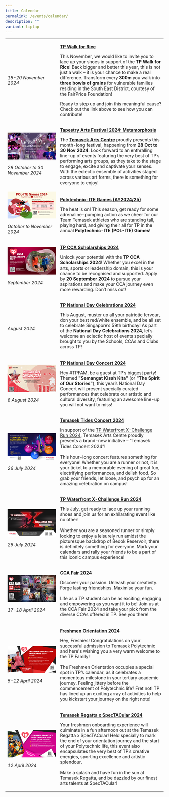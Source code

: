 ```yaml
---
title: Calendar
permalink: /events/calendar/
description: ""
variant: tiptap
---
```

<p></p>
<table style="minWidth: 50px">
<colgroup>
<col>
<col>
</colgroup>
<tbody>
<tr>
<td rowspan="1" colspan="1">
<p></p>
<p><em>18-20 November 2024</em>
</p>
</td>
<td rowspan="1" colspan="1">
<p><strong><a href="/events/clubs/tp-walk-for-rice/" rel="noopener nofollow" target="_blank">TP Walk for Rice</a></strong>
</p>
<p></p>
<p>This November, we would like to invite you to lace up your shoes in support
of the <strong>TP Walk for Rice</strong>! Back bigger and better this year,
this is not just a walk – it is your chance to make a real difference.
Transform every <strong>300m</strong> you walk into <strong>three bowls of grains</strong> for
vulnerable families residing in the South East District, courtesy of the
FairPrice Foundation!</p>
<p></p>
<p>Ready to step up and join this meaningful cause? Check out the link above
to see how you can contribute!</p>
<p></p>
</td>
</tr>
<tr>
<td rowspan="1" colspan="1">
<div class="isomer-image-wrapper">
<img style="width: 100%" height="auto" width="100%" alt="" src="/images/Events/Temasek Arts Centre/1920x1080px_Banner.png">
</div>
<p><em>28 October to 30 November 2024</em>
</p>
</td>
<td rowspan="1" colspan="1">
<p><strong><a href="/tapestry-arts-festival-2024-metamorphosis/" rel="noopener nofollow" target="_blank">Tapestry Arts Festival 2024: Metamorphosis</a></strong>
</p>
<p></p>
<p>The <strong><a href="https://www.instagram.com/temasekartscentre/?hl=en" rel="noopener nofollow" target="_blank">Temasek Arts Centre</a></strong> proudly
presents this month-long festival, happening from <strong>28 Oct to 30 Nov 2024</strong>.
Look forward to an enthralling line-up of events featuring the very best
of TP’s performing arts groups, as they take to the stage to engage, excite
and captivate your senses. With the eclectic ensemble of activities staged
across various art forms, there is something for everyone to enjoy!</p>
<p></p>
</td>
</tr>
<tr>
<td rowspan="1" colspan="1">
<div class="isomer-image-wrapper">
<img style="width: 100%" height="auto" width="100%" alt="" src="/images/Sports/POL_ITE_Games_2024_Updated.jpg">
</div>
<p><em>October to November 2024</em>
</p>
</td>
<td rowspan="1" colspan="1">
<p><strong><a href="/polite-games-2024/" rel="noopener nofollow" target="_blank">Polytechnic-ITE Games (AY2024/25)</a></strong>
</p>
<p></p>
<p>The heat is on! This season, get ready for some adrenaline-pumping action
as we cheer for our Team Temasek athletes who are standing tall, playing
hard, and giving their all for TP in the annual <strong>Polytechnic-ITE (POL-ITE) Games</strong>!</p>
<p></p>
</td>
</tr>
<tr>
<td rowspan="1" colspan="1">
<div class="isomer-image-wrapper">
<img style="width: 100%" height="auto" width="100%" alt="" src="/images/Events/Highlights/TP_CCA_Scholarship_2024.jpg">
</div>
<p><em>September 2024</em>
</p>
</td>
<td rowspan="1" colspan="1">
<p><strong><a href="/tp-cca-scholarships-2024/" rel="noopener nofollow" target="_blank">TP CCA Scholarships 2024</a></strong>
</p>
<p></p>
<p>Unlock your potential with the <strong>TP CCA Scholarships 2024</strong>!
Whether you excel in the arts, sports or leadership domain, this is your
chance to be recognised and supported. Apply by <strong>20 September 2024</strong> to
pursue your aspirations and make your CCA journey even more rewarding.
Don’t miss out!</p>
<p></p>
</td>
</tr>
<tr>
<td rowspan="1" colspan="1">
<div class="isomer-image-wrapper">
<img style="width: 100%" height="auto" width="100%" alt="" src="/images/Events/Highlights/02_Virtual_Campus_Homepage___Inner_Page_1920_X_1080_02_02.jpg">
</div>
<p><em>August 2024</em>
</p>
<p></p>
</td>
<td rowspan="1" colspan="1">
<p><strong><a href="/tp-national-day-celebrations-2024/" rel="noopener noreferrer nofollow" target="_blank">TP National Day Celebrations 2024</a></strong>
</p>
<p></p>
<p>This August, muster up all your patriotic fervour, don your best red/white
ensemble, and be all set to celebrate Singapore’s 59th birthday! As part
of the&nbsp;<strong>National Day Celebrations 2024</strong>, let’s welcome
an eclectic host of events specially brought to you by the Schools, CCAs
and Clubs across TP!</p>
<p></p>
</td>
</tr>
<tr>
<td rowspan="1" colspan="1">
<p></p>
<div class="isomer-image-wrapper">
<img style="width: 100%" height="auto" width="100%" alt="" src="/images/Events/Highlights/VC__BUS_Video_Wall___TP_Oei__With_QR_Code_.png">
</div>
<p><em>8 August 2024</em>
</p>
</td>
<td rowspan="1" colspan="1">
<p><strong><a href="/tp-national-day-concert-2024/" rel="noopener noreferrer nofollow" target="_blank">TP National Day Concert 2024</a></strong>
<br>
</p>
<p>Hey #TPFAM, be a guest at TP’s biggest party! Themed <strong>"Semangat Kisah Kita"</strong> (or <strong>"The Spirit of Our Stories"</strong>),
this year’s National Day Concert will present specially curated performances
that celebrate our artistic and cultural diversity, featuring an awesome
line-up you will not want to miss!</p>
<p></p>
</td>
</tr>
<tr>
<td rowspan="1" colspan="1">
<p></p>
<div class="isomer-image-wrapper">
<img style="width: 100%" height="auto" width="100%" alt="" src="/images/Events/Highlights/Temasek_Tides_EDM_01_01_01_01.jpg">
</div>
<p><em>26 July 2024</em>
<br>
</p>
</td>
<td rowspan="1" colspan="1">
<p><strong><a href="/temasek-tides-concert-2024/" rel="noopener noreferrer nofollow" target="_blank">Temasek Tides Concert 2024</a></strong>
</p>
<p></p>
<p>In support of the <a href="/tp-waterfront-xchallenge-run-2024/" rel="noopener noreferrer nofollow" target="_blank">TP Waterfront X-Challenge Run 2024</a>,
Temasek Arts Centre proudly presents a brand-new initiative – “Temasek
Tides Concert 2024”!
<br>
<br>This hour-long concert features something for everyone! Whether you are
a runner or not, it is your ticket to a memorable evening of great fun,
electrifying performances, and delish food. So grab your friends, let loose,
and psych up for an amazing celebration on campus!</p>
<p></p>
</td>
</tr>
<tr>
<td rowspan="1" colspan="1">
<p></p>
<div class="isomer-image-wrapper">
<img style="width: 100%" height="auto" width="100%" alt="" src="/images/Events/Highlights/TP_Web_Banner_2__Virtual_Campus_Homepage___Inner_Page__TP_Oei___BUS_Video_Wall__FA_copy.jpg">
</div>
<p><em>26 July 2024</em>
</p>
</td>
<td rowspan="1" colspan="1">
<p><strong><a href="/tp-waterfront-xchallenge-run-2024/" rel="noopener noreferrer nofollow" target="_blank">TP Waterfront X-Challenge Run 2024</a></strong>
</p>
<p></p>
<p>This July, get ready to lace up your running shoes and join us for an
exhilarating event like no other!
<br>
<br>Whether you are a seasoned runner or simply looking to enjoy a leisurely
run amidst the picturesque backdrop of Bedok Reservoir, there is definitely
something for everyone. Mark your calendars and rally your friends to be
a part of this iconic campus experience!</p>
<p></p>
</td>
</tr>
<tr>
<td rowspan="1" colspan="1">
<p></p>
<div class="isomer-image-wrapper">
<img style="width: 100%" height="auto" width="100%" alt="" src="/images/Events/Calendar/CCA_Banner_1920px_by_1080px_FA_copy.jpg">
</div>
<p><em>17-18 April 2024</em>
</p>
</td>
<td rowspan="1" colspan="1">
<p><strong><a href="/events/ccafair2024/" rel="noopener noreferrer nofollow" target="_blank">CCA Fair 2024</a></strong>
</p>
<p></p>
<p>Discover your passion. Unleash your creativity. Forge lasting friendships.
Maximise your fun.
<br>
<br>Life as a TP student can be as exciting, engaging and empowering as you
want it to be! Join us at the&nbsp;CCA Fair 2024 and take your pick from
the diverse CCAs offered in TP. See you there!</p>
<p></p>
</td>
</tr>
<tr>
<td rowspan="1" colspan="1">
<p></p>
<div class="isomer-image-wrapper">
<img style="width: 100%" height="auto" width="100%" alt="" src="/images/Events/Calendar/FOP_Page_1920_X_1080px_copy.jpg">
</div>
<p><em>5-12 April 2024</em>
</p>
</td>
<td rowspan="1" colspan="1">
<p><strong><a href="/events/freshmen-orientation-programme-2024/" rel="noopener noreferrer nofollow" target="_blank">Freshmen Orientation 2024</a></strong>
</p>
<p></p>
<p>Hey, Freshies! Congratulations on your successful admission to Temasek
Polytechnic and here's wishing you a very warm welcome to the TP Family!
<br>
<br>The Freshmen Orientation occupies a special spot in TP’s calendar, as
it celebrates a momentous milestone in your tertiary academic journey.
Feeling jittery before the commencement of Polytechnic life? Fret not!
TP has lined up an exciting array of activities to help you kickstart your
journey on the right note!</p>
<p></p>
</td>
</tr>
<tr>
<td rowspan="1" colspan="1">
<p></p>
<div class="isomer-image-wrapper">
<img style="width: 100%" height="auto" width="100%" alt="" src="/images/Events/Calendar/Temasek_Regatta_Page_1920_X_1080px.jpg">
</div>
<p><em>12 April 2024</em>
</p>
</td>
<td rowspan="1" colspan="1">
<p><strong><a href="/events/freshmen-orientation-programme-2024/" rel="noopener noreferrer nofollow" target="_blank">Temasek Regatta x SpecTACular 2024</a></strong>
</p>
<p></p>
<p>Your freshmen onboarding experience will culminate in a fun afternoon
out at the&nbsp;Temasek Regatta x SpecTACular! Held specially to mark the
end of your orientation journey and the start of your Polytechnic life,
this event also encapsulates the very best of TP’s creative energies, sporting
excellence and artistic splendour.
<br>
<br>Make a splash and have fun in the sun at Temasek Regatta, and be dazzled
by our finest arts talents at SpecTACular!</p>
<p></p>
</td>
</tr>
</tbody>
</table>
<p></p>